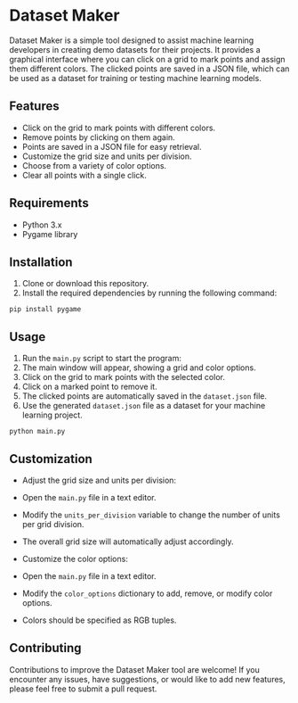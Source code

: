 # Dataset Maker

Dataset Maker is a simple tool designed to assist machine learning developers in creating demo datasets for their projects. It provides a graphical interface where you can click on a grid to mark points and assign them different colors. The clicked points are saved in a JSON file, which can be used as a dataset for training or testing machine learning models.

## Features

- Click on the grid to mark points with different colors.
- Remove points by clicking on them again.
- Points are saved in a JSON file for easy retrieval.
- Customize the grid size and units per division.
- Choose from a variety of color options.
- Clear all points with a single click.

## Requirements

- Python 3.x
- Pygame library

## Installation

1. Clone or download this repository.
2. Install the required dependencies by running the following command:

```
pip install pygame
```
## Usage

1. Run the `main.py` script to start the program:
2. The main window will appear, showing a grid and color options.
3. Click on the grid to mark points with the selected color.
4. Click on a marked point to remove it.
5. The clicked points are automatically saved in the `dataset.json` file.
6. Use the generated `dataset.json` file as a dataset for your machine learning project.
    
```
python main.py
```

## Customization

- Adjust the grid size and units per division:
- Open the `main.py` file in a text editor.
- Modify the `units_per_division` variable to change the number of units per grid division.
- The overall grid size will automatically adjust accordingly.

- Customize the color options:
- Open the `main.py` file in a text editor.
- Modify the `color_options` dictionary to add, remove, or modify color options.
- Colors should be specified as RGB tuples.

## Contributing

Contributions to improve the Dataset Maker tool are welcome! If you encounter any issues, have suggestions, or would like to add new features, please feel free to submit a pull request.
